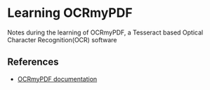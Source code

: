 # Learning OCRmyPDF
Notes during the learning of OCRmyPDF, a Tesseract based Optical Character Recognition(OCR) software

## References

* [OCRmyPDF documentation](https://ocrmypdf.readthedocs.io/)
